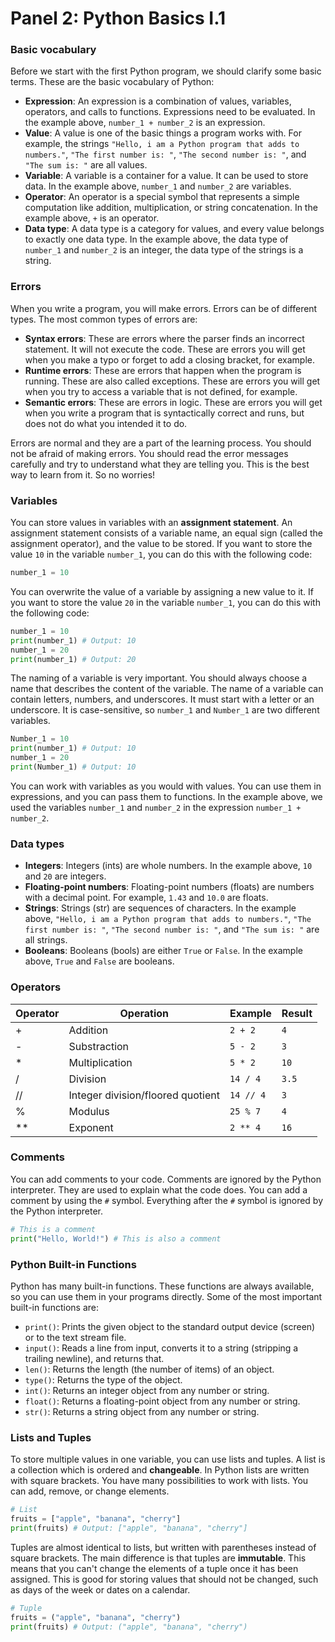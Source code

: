 # Panel 2: Python Basics I.1

### Basic vocabulary

Before we start with the first Python program, we should clarify some basic terms. These are the basic vocabulary of Python:

- **Expression**: An expression is a combination of values, variables, operators, and calls to functions. Expressions need to be evaluated. In the example above, `number_1 + number_2` is an expression.
- **Value**: A value is one of the basic things a program works with. For example, the strings `"Hello, i am a Python program that adds to numbers."`, `"The first number is: "`, `"The second number is: "`, and `"The sum is: "` are all values.
- **Variable**: A variable is a container for a value. It can be used to store data. In the example above, `number_1` and `number_2` are variables. 
- **Operator**: An operator is a special symbol that represents a simple computation like addition, multiplication, or string concatenation. In the example above, `+` is an operator.
- **Data type**: A data type is a category for values, and every value belongs to exactly one data type. In the example above, the data type of `number_1` and `number_2` is an integer, the data type of the strings is a string.

### Errors

When you write a program, you will make errors. Errors can be of different types. The most common types of errors are:
- **Syntax errors**: These are errors where the parser finds an incorrect statement. It will not execute the code. These are errors you will get when you make a typo or forget to add a closing bracket, for example.
- **Runtime errors**: These are errors that happen when the program is running. These are also called exceptions. These are errors you will get when you try to access a variable that is not defined, for example.
- **Semantic errors**: These are errors in logic. These are errors you will get when you write a program that is syntactically correct and runs, but does not do what you intended it to do.

Errors are normal and they are a part of the learning process. You should not be afraid of making errors. You should read the error messages carefully and try to understand what they are telling you. This is the best way to learn from it. So no worries!


### Variables
You can store values in variables with an **assignment statement**. An assignment statement consists of a variable name, an equal sign (called the assignment operator), and the value to be stored. If you want to store the value `10` in the variable `number_1`, you can do this with the following code:

```python
number_1 = 10
```
You can overwrite the value of a variable by assigning a new value to it. If you want to store the value `20` in the variable `number_1`, you can do this with the following code:

```python
number_1 = 10
print(number_1) # Output: 10
number_1 = 20
print(number_1) # Output: 20
```

The naming of a variable is very important. You should always choose a name that describes the content of the variable. The name of a variable can contain letters, numbers, and underscores. It must start with a letter or an underscore. It is case-sensitive, so `number_1` and `Number_1` are two different variables.

```python
Number_1 = 10
print(number_1) # Output: 10
number_1 = 20
print(Number_1) # Output: 10
```

You can work with variables as you would with values. You can use them in expressions, and you can pass them to functions. In the example above, we used the variables `number_1` and `number_2` in the expression `number_1 + number_2`.

### Data types

- **Integers**: Integers (ints) are whole numbers. In the example above, `10` and `20` are integers.
- **Floating-point numbers**: Floating-point numbers (floats) are numbers with a decimal point. For example, `1.43` and `10.0` are floats.
- **Strings**: Strings (str) are sequences of characters. In the example above, `"Hello, i am a Python program that adds to numbers."`, `"The first number is: "`, `"The second number is: "`, and `"The sum is: "` are all strings.
- **Booleans**: Booleans (bools) are either `True` or `False`. In the example above, `True` and `False` are booleans.

### Operators


| Operator | Operation                         | Example   | Result |
| -------- | --------------------------------- | --------- | ------ |
| +        | Addition                          | `2 + 2`   | `4`    |
| -        | Substraction                      | `5 - 2`   | `3`    |
| *        | Multiplication                    | `5 * 2`   | `10`   |
| /        | Division                          | `14 / 4`  | `3.5`  |
| //       | Integer division/floored quotient | `14 // 4` | `3`    |
| %        | Modulus                           | `25 % 7`  | `4`    |
| **       | Exponent                          | `2 ** 4`  | `16`   |

### Comments

You can add comments to your code. Comments are ignored by the Python interpreter. They are used to explain what the code does. You can add a comment by using the `#` symbol. Everything after the `#` symbol is ignored by the Python interpreter.

```python
# This is a comment
print("Hello, World!") # This is also a comment
```

### Python Built-in Functions

Python has many built-in functions. These functions are always available, so you can use them in your programs directly. Some of the most important built-in functions are:

- `print()`: Prints the given object to the standard output device (screen) or to the text stream file.
- `input()`: Reads a line from input, converts it to a string (stripping a trailing newline), and returns that.
- `len()`: Returns the length (the number of items) of an object.
- `type()`: Returns the type of the object.
- `int()`: Returns an integer object from any number or string.
- `float()`: Returns a floating-point object from any number or string.
- `str()`: Returns a string object from any number or string.


### Lists and Tuples

To store multiple values in one variable, you can use lists and tuples. A list is a collection which is ordered and **changeable**. In Python lists are written with square brackets. You have many possibilities to work with lists. You can add, remove, or change elements. 

```python
# List
fruits = ["apple", "banana", "cherry"]
print(fruits) # Output: ["apple", "banana", "cherry"]
```

Tuples are almost identical to lists, but written with parentheses instead of square brackets. The main difference is that tuples are **immutable**. This means that you can't change the elements of a tuple once it has been assigned. This is good for storing values that should not be changed, such as days of the week or dates on a calendar.

```python	
# Tuple
fruits = ("apple", "banana", "cherry")
print(fruits) # Output: ("apple", "banana", "cherry")
```






